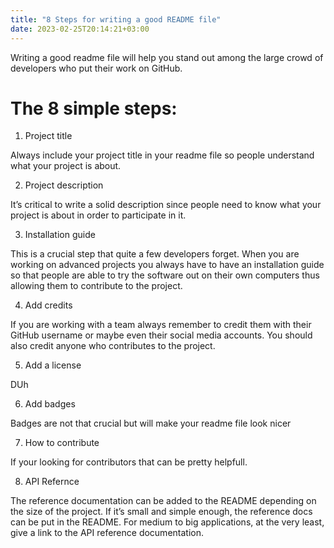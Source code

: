 ```yaml
---
title: "8 Steps for writing a good README file"
date: 2023-02-25T20:14:21+03:00
---
```

Writing a good readme file will help you stand out among the large crowd of developers who put their work on GitHub.
# The 8 simple steps:

1. Project title

Always include your project title in your readme file so people understand what your project is about.

2. Project description

It’s critical to write a solid description since people need to know what your project is about in order to participate in it.

3. Installation guide

This is a crucial step that quite a few developers forget.
When you are working on advanced projects you always have to have an installation guide so that people are able to try the software out on their own computers thus allowing them to contribute to the project.

4. Add credits

If you are working with a team always remember to credit them with their GitHub username or maybe even their social media accounts. You should also credit anyone who contributes to the project.

5. Add a license

DUh

6. Add badges

Badges are not that crucial but will make your readme file look nicer

7. How to contribute

If your looking for contributors that can be pretty helpfull.

8. API Refernce

The reference documentation can be added to the README depending on the size of the project. If it’s small and simple enough, the reference docs can be put in the README. For medium to big applications, at the very least, give a link to the API reference documentation.


